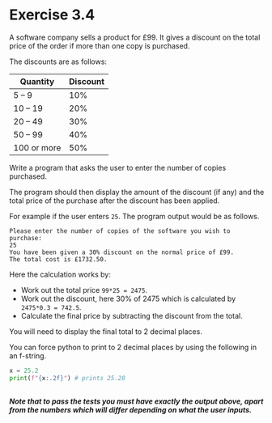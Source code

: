 # Exercise 3.4

A software company sells a product for £99. It gives a discount on the total price of the order if more than one copy is purchased. 

The discounts are as follows:

| Quantity | Discount |
| -- | -- |
| 5 – 9 | 10% |
| 10 – 19 | 20% |
| 20 – 49 | 30% |
| 50 – 99 | 40% |
| 100 or more | 50% |

Write a program that asks the user to enter the number of copies purchased.

The program should then display the amount of the discount (if any) and the total price of the purchase after the discount has been applied.

For example if the user enters ``25``. The program output would be as follows.
```
Please enter the number of copies of the software you wish to purchase:
25
You have been given a 30% discount on the normal price of £99.
The total cost is £1732.50.
```

Here the calculation works by:

- Work out the total price `99*25 = 2475`.
- Work out the discount, here 30% of 2475 which is calculated by `2475*0.3 = 742.5`.
- Calculate the final price by subtracting the discount from the total.

You will need to display the final total to 2 decimal places. 

You can force python to print to 2 decimal places by using the following in an f-string.

```python
x = 25.2
print(f"{x:.2f}") # prints 25.20
 
```

***Note that to pass the tests you must have exactly the output above, apart from the numbers which will differ depending on what the user inputs.***
